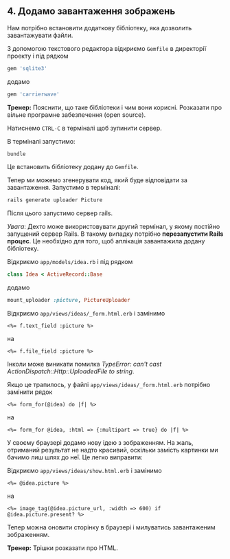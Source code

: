 ## 4. Додамо завантаження зображень

Нам потрібно встановити додаткову бібліотеку, яка дозволить завантажувати файли.

З допомогою текстового редактора відкриємо `Gemfile` в директорії проекту і під рядком

```ruby
gem 'sqlite3'
```

додамо

```ruby
gem 'carrierwave'
```

**Тренер:** Пояснити, що таке бібліотеки і чим вони корисні. Розказати про вільне програмне забезпечення (open source).

Натиснемо `CTRL-C` в терміналі щоб зупинити сервер.

В терміналі запустимо:

```sh
bundle
```
Це встановить бібліотеку додану до `Gemfile`.

Тепер ми можемо згенерувати код, який буде відповідати за завантаження. Запустимо  в терміналі:

```sh
rails generate uploader Picture
```

Після цього запустимо сервер rails.


*Увага*: Дехто може використовувати другий термінал, у якому постійно запущений сервер Rails. В такому випадку потрібно **перезапустити Rails процес**. Це необхідно для того, щоб аплікація завантажила додану бібліотеку.

Відкриємо `app/models/idea.rb` і під рядком

```ruby
class Idea < ActiveRecord::Base
```

додамо

```ruby
mount_uploader :picture, PictureUploader
```

Відкриємо `app/views/ideas/_form.html.erb` і замінимо

```erb
<%= f.text_field :picture %>
```

на

```erb
<%= f.file_field :picture %>
```

Інколи може виникати помилка *TypeError: can't cast ActionDispatch::Http::UploadedFile to string*.

Якщо це трапилось, у файлі `app/views/ideas/_form.html.erb` потрібно замінити рядок

```erb
<%= form_for(@idea) do |f| %>
```

на

```erb
<%= form_for @idea, :html => {:multipart => true} do |f| %>
```

У своєму браузері додамо нову ідею з зображенням. На жаль, отриманий результат не надто красивий, оскільки замість картинки ми бачимо лиш шлях до неї. Це легко виправити:

 Відкриємо `app/views/ideas/show.html.erb` і замінимо

```erb
<%= @idea.picture %>
```

на

```erb
<%= image_tag(@idea.picture_url, :width => 600) if @idea.picture.present? %>
```

Тепер можна оновити сторінку в браузері і милуватись завантаженим зображенням.

**Тренер:** Трішки розказати про HTML.
